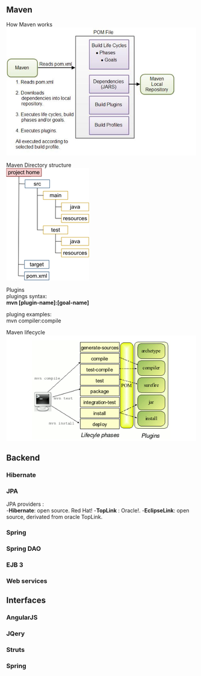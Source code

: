 

## Maven
How Maven works  
![](images/java/how-maven-works.jpg)

Maven Directory structure  
![](images/java/Maven_directory-structure.png)

Plugins   
plugings syntax:   
**mvn [plugin-name]:[goal-name]**  

pluging examples:  
   mvn compiler:compile

Maven lifecycle  
![](images/java/maven-lifecycle.png)



## Backend
### Hibernate

### JPA 
JPA providers :  
 -**Hibernate**: open source. Red Hat!
 -**TopLink**  : Oracle!. 
 -**EclipseLink**: open source, derivated from oracle TopLink. 
 


### Spring

### Spring DAO

### EJB 3

### Web services


## Interfaces
### AngularJS

### JQery 

### Struts

### Spring

